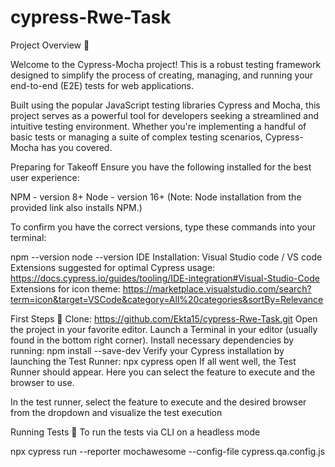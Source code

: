 # cypress-Rwe-Task



Project Overview 📝

Welcome to the Cypress-Mocha project! This is a robust testing framework designed to simplify the process of creating, managing, and running your end-to-end (E2E) tests for web applications.

Built using the popular JavaScript testing libraries Cypress and Mocha, this project serves as a powerful tool for developers seeking a streamlined and intuitive testing environment. Whether you're implementing a handful of basic tests or managing a suite of complex testing scenarios, Cypress-Mocha has you covered.


Preparing for Takeoff 
Ensure you have the following installed for the best user experience:

NPM - version 8+
Node - version 16+
(Note: Node installation from the provided link also installs NPM.)

To confirm you have the correct versions, type these commands into your terminal:

npm --version
node --version
IDE Installation: Visual Studio code / VS code Extensions suggested for optimal Cypress usage: https://docs.cypress.io/guides/tooling/IDE-integration#Visual-Studio-Code Extensions for icon theme: https://marketplace.visualstudio.com/search?term=icon&target=VSCode&category=All%20categories&sortBy=Relevance

First Steps 👣
Clone: https://github.com/Ekta15/cypress-Rwe-Task.git
Open the project in your favorite editor.
Launch a Terminal in your editor (usually found in the bottom right corner).
Install necessary dependencies by running:
npm install --save-dev
Verify your Cypress installation by launching the Test Runner:
npx cypress open
If all went well, the Test Runner should appear. Here you can select the feature to execute and the browser to use.

In the test runner, select the feature to execute and the desired browser from the dropdown and visualize the test execution

Running Tests 🧪
To run the tests via CLI on a headless mode

npx cypress run --reporter mochawesome --config-file cypress.qa.config.js



